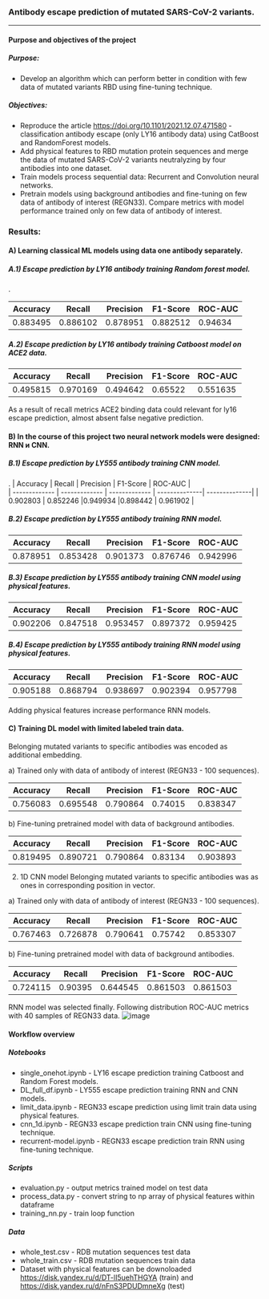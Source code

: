 ### Antibody escape prediction of mutated SARS-CoV-2 variants.
***
#### Purpose and objectives of the project

##### Purpose:
* Develop an algorithm which can perform better in condition with few data of mutated variants RBD using fine-tuning technique.
##### Objectives:
* Reproduce the article https://doi.org/10.1101/2021.12.07.471580 - classification antibody escape (only LY16 antibody data) using CatBoost and RandomForest models.
* Add physical features to RBD mutation protein sequences and merge the data of mutated SARS-CoV-2 variants neutralyzing by four antibodies into one dataset.
* Train models process sequential data: Recurrent and Convolution neural networks.
* Pretrain models using background antibodies and fine-tuning on few data of antibody of interest (REGN33). Compare metrics with model performance trained only on few data of antibody of interest.

### Results:
#### A) Learning classical ML models using data one antibody separately.
##### A.1) Escape prediction by LY16 antibody training Random forest model.
.

| Accuracy      | Recall        | Precision     | F1-Score      | ROC-AUC       |   
| ------------- | ------------- | ------------- | --------------| --------------|
| 0.883495    |   0.886102      |   0.878951   |0.882512       | 0.94634      |

##### A.2) Escape prediction by LY16 antibody training Catboost model on ACE2 data.

| Accuracy      | Recall        | Precision     | F1-Score      | ROC-AUC       |   
| ------------- | ------------- | ------------- | --------------| --------------|
| 0.495815    |  0.970169    |0.494642      |0.65522      | 0.551635   |

As a result of recall metrics ACE2 binding data could relevant for ly16 escape prediction, almost absent false negative prediction.

#### B) In the course of this project two neural network models were designed: RNN и CNN.
##### B.1) Escape prediction by LY555 antibody training CNN model.
.
| Accuracy      | Recall        | Precision     | F1-Score      | ROC-AUC       |   
| ------------- | ------------- | ------------- | --------------| --------------|
| 0.902803  |  0.852246    |0.949934     |0.898442     | 0.961902 |


##### B.2) Escape prediction by LY555 antibody training RNN model.

| Accuracy      | Recall        | Precision     | F1-Score      | ROC-AUC       |   
| ------------- | ------------- | ------------- | --------------| --------------|
| 0.878951  |  0.853428    |0.901373    |0.876746    | 0.942996 |


##### B.3) Escape prediction by LY555 antibody training CNN model using physical features.

| Accuracy      | Recall        | Precision     | F1-Score      | ROC-AUC       |   
| ------------- | ------------- | ------------- | --------------| --------------|
| 0.902206  |  0.847518   |0.953457   |0.897372    | 0.959425 |

##### B.4) Escape prediction by LY555 antibody training RNN model using physical features.

| Accuracy      | Recall        | Precision     | F1-Score      | ROC-AUC       |   
| ------------- | ------------- | ------------- | --------------| --------------|
| 0.905188  |  0.868794    |0.938697   |0.902394    | 0.957798 |

Adding physical features increase performance RNN models.



#### C) Training DL model with limited labeled train data.
Belonging mutated variants to specific antibodies was encoded as additional embedding.

a) Trained only with data of antibody of interest (REGN33 - 100 sequences). 

| Accuracy      | Recall        | Precision     | F1-Score      | ROC-AUC       |   
| ------------- | ------------- | ------------- | --------------| --------------|
| 0.756083      |  0.695548     |0.790864       |0.74015        | 0.838347      |


b) Fine-tuning pretrained model with data of background antibodies. 


| Accuracy      | Recall        | Precision     | F1-Score      | ROC-AUC       |   
| ------------- | ------------- | ------------- | --------------| --------------|
|0.819495       |  0.890721     | 0.790864      |0.83134        | 0.903893      |

2. 1D CNN model
Belonging mutated variants to specific antibodies was as ones in corresponding position in vector.

a) Trained only with data of antibody of interest (REGN33 - 100 sequences). 

| Accuracy      | Recall        | Precision     | F1-Score      | ROC-AUC       |   
| ------------- | ------------- | ------------- | --------------| --------------|
| 0.767463      |   0.726878    |0.790641       | 0.75742       | 0.853307      |

b) Fine-tuning pretrained model with data of background antibodies. 

| Accuracy      | Recall        | Precision     | F1-Score      | ROC-AUC       |   
| ------------- | ------------- | ------------- | --------------| --------------|
| 0.724115      |   0.90395     | 0.644545      |  0.861503     | 0.861503      |

RNN model was selected finally. 
Following distribution ROC-AUC metrics with 40 samples of REGN33 data. 
![image](https://user-images.githubusercontent.com/92908421/235514681-867064d8-9a41-4c0f-82be-58c550dbe373.png)

#### Workflow overview
##### Notebooks

* single_onehot.ipynb - LY16 escape prediction training Catboost and Random Forest models.
* DL_full_df.ipynb - LY555 escape prediction training RNN and CNN models.
* limit_data.ipynb - REGN33 escape prediction using limit train data using physical features.
* cnn_1d.ipynb - REGN33 escape prediction train CNN using fine-tuning technique.
* recurrent-model.ipynb - REGN33 escape prediction train RNN using fine-tuning technique.

##### Scripts
* evaluation.py - output metrics trained model on test data
* process_data.py - convert string to np array of physical features within dataframe
* training_nn.py - train loop function
##### Data
* whole_test.csv - RDB mutation sequences  test data
* whole_train.csv - RDB mutation sequences  train data
* Dataset with physical features can be downoloaded https://disk.yandex.ru/d/DT-lI5uehTHGYA (train) and https://disk.yandex.ru/d/nFnS3PDUDmneXg (test)






